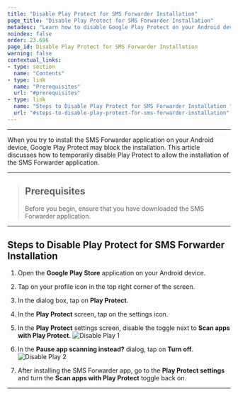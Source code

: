 ```yaml
---
title: "Disable Play Protect for SMS Forwarder Installation"
page_title: "Disable Play Protect for SMS Forwarder Installation"
metadesc: "Learn how to disable Google Play Protect on your Android device to install the SMS Forwarder app without being blocked, flagged, or getting security warnings."
noindex: false
order: 23.696
page_id: Disable Play Protect for SMS Forwarder Installation
warning: false
contextual_links:
- type: section
  name: "Contents"
- type: link
  name: "Prerequisites"
  url: "#prerequisites"
- type: link
  name: "Steps to Disable Play Protect for SMS Forwarder Installation "
  url: "#steps-to-disable-play-protect-for-sms-forwarder-installation"
---
```


---

When you try to install the SMS Forwarder application on your Android device, Google Play Protect may block the installation. This article discusses how to temporarily disable Play Protect to allow the installation of the SMS Forwarder application. 

---

> ## **Prerequisites**
>
> Before you begin, ensure that you have downloaded the SMS Forwarder application. 

---

## **Steps to Disable Play Protect for SMS Forwarder Installation**

1. Open the **Google Play Store** application on your Android device. 

2. Tap on your profile icon in the top right corner of the screen. 

3. In the dialog box, tap on **Play Protect**.

4. In the **Play Protect** screen, tap on the settings icon. 

5. In the **Play Protect** settings screen, disable the toggle next to **Scan apps with Play Protect**. 
   ![Disable Play 1](https://s3.amazonaws.com/static-docs.testsigma.com/new_images/projects/troubleshooting/Disable_1.1.png)

6. In the **Pause app scanning instead?** dialog, tap on **Turn off**. 
   ![Disable Play 2](https://s3.amazonaws.com/static-docs.testsigma.com/new_images/projects/troubleshooting/Disable_2.1.png)

7. After installing the SMS Forwarder app, go to the **Play Protect settings** and turn the **Scan apps with Play Protect** toggle back on.

---





